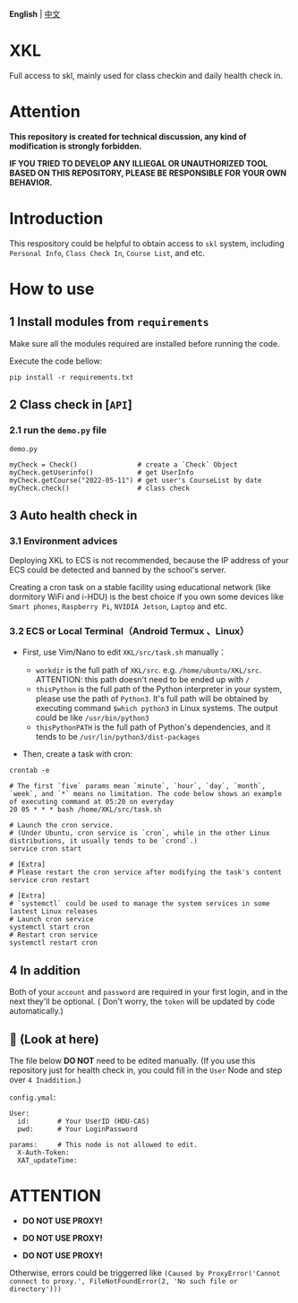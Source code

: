 **English** | [中文](https://github.com/Albresky/XKL/blob/main/readme/README_zh-CN.md)

# XKL
Full access to skl, mainly used for class checkin and daily health check in.

# Attention
**This repository is created for technical discussion, any kind of modification is strongly forbidden.**

**IF YOU TRIED TO DEVELOP ANY ILLIEGAL OR UNAUTHORIZED TOOL BASED ON THIS REPOSITORY, PLEASE BE RESPONSIBLE FOR YOUR OWN BEHAVIOR.**

# Introduction
This respository could be helpful to obtain access to `skl` system, including `Personal Info`, `Class Check In`, `Course List`, and etc.

# How to use

## 1 Install modules from `requirements`

Make sure all the modules required are installed before running the code.

Execute the code bellow:

```
pip install -r requirements.txt
```

## 2 Class check in [`API`]

### 2.1 run the `demo.py` file

`demo.py`
```
myCheck = Check()               # create a `Check` Object
myCheck.getUserinfo()           # get UserInfo
myCheck.getCourse("2022-05-11") # get user's CourseList by date
myCheck.check()                 # class check
```

## 3 Auto health check in

### 3.1 Environment advices

Deploying XKL to ECS is not recommended, because the IP address of your ECS could be detected and banned by the school's server.

Creating a cron task on a stable facility using educational network (like dormitory WiFi and i-HDU) is the best choice if you own some devices like `Smart phones`, `Raspberry Pi`, `NVIDIA Jetson`, `Laptop` and etc.

### 3.2 ECS or Local Terminal（Android Termux 、Linux）

- First, use Vim/Nano to edit `XKL/src/task.sh` manually：
  - `workdir` is the full path of `XKL/src`. e.g. `/home/ubuntu/XKL/src`. ATTENTION: this path doesn't need to be ended up with `/`
  - `thisPython` is the full path of the Python interpreter in your system, please use the path of `Python3`. It's full path will be obtained by executing command `$which python3` in Linux systems. The output could be like `/usr/bin/python3`
  - `thisPythonPATH` is the full path of Python's dependencies, and it tends to be `/usr/lin/python3/dist-packages`
  
- Then, create a task with cron:

```
crontab -e

# The first `five` params mean `minute`, `hour`, `day`, `month`, `week`, and `*` means no limitation. The code below shows an example of executing command at 05:20 on everyday
20 05 * * * bash /home/XKL/src/task.sh

# Launch the cron service. 
# (Under Ubuntu, cron service is `cron`, while in the other Linux distributions, it usually tends to be `crond`.)
service cron start

# [Extra]
# Please restart the cron service after modifying the task's content
service cron restart

# [Extra]
# `systemctl` could be used to manage the system services in some lastest Linux releases
# Launch cron service
systemctl start cron
# Restart cron service
systemctl restart cron
```

## 4 In addition

Both of your `account` and `password` are required in your first login, and in the next they'll be optional.
 ( Don't worry, the `token` will be updated by code automatically.)


## 👋 (Look at here)

The file below **DO NOT** need to be edited manually. (If you use this repository just for health check in, you could fill in the `User` Node and step over `4 Inaddition`.)

`config.ymal`:
```
User:
  id:       # Your UserID (HDU-CAS)
  pwd:      # Your LoginPassword

params:     # This node is not allowed to edit.
  X-Auth-Token: 
  XAT_updateTime:
```

# ATTENTION

- **DO NOT USE PROXY!**

- **DO NOT USE PROXY!**

- **DO NOT USE PROXY!**

Otherwise, errors could be triggerred like `(Caused by ProxyError('Cannot connect to proxy.', FileNotFoundError(2, 'No such file or directory')))`
